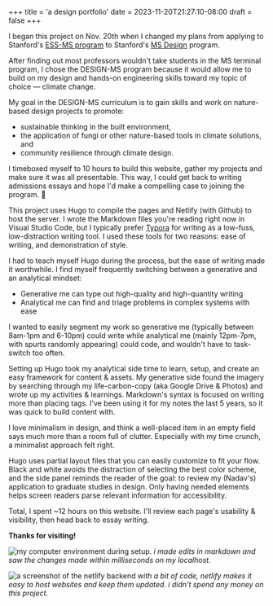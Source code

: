 +++
title = 'a design portfolio'
date = 2023-11-20T21:27:10-08:00
draft = false
+++

I began this project on Nov. 20th when I changed my plans from applying to Stanford's [ESS-MS program](https://earthsystemscience.stanford.edu/academics-admissions/graduate-program) to Stanford's [MS Design](https://designprogram.stanford.edu/program-info/) program. 

After finding out most professors wouldn't take students in the MS terminal program, I chose the DESIGN-MS program because it would allow me to build on my design and hands-on engineering skills toward my topic of choice — climate change. 

My goal in the DESIGN-MS curriculum is to gain skills and work on nature-based design projects to promote: 
- sustainable thinking in the built environment, 
- the application of fungi or other nature-based tools in climate solutions, and
- community resilience through climate design.

I timeboxed myself to 10 hours to build this website, gather my projects and make sure it was all presentable. This way, I could get back to writing admissions essays and hope I'd make a compelling case to joining the program. 🤞

This project uses Hugo to compile the pages and Netlify (with Github) to host the server. I wrote the Markdown files you're reading right now in Visual Studio Code, but I typically prefer [Typora](https://typora.io/) for writing as a low-fuss, low-distraction writing tool. I used these tools for two reasons: ease of writing, and demonstration of style.

I had to teach myself Hugo during the process, but the ease of writing made it worthwhile. I find myself frequently switching between a generative and an analytical mindset:
- Generative me can type out high-quality and high-quantity writing
- Analytical me can find and triage problems in complex systems with ease

I wanted to easily segment my work so generative me (typically between 8am-1pm and 6-10pm) could write while analytical me (mainly 12pm-7pm, with spurts randomly appearing) could code, and wouldn't have to task-switch too often.

Setting up Hugo took my analytical side time to learn, setup, and create an easy framework for content & assets. My generative side found the imagery by searching through my life-carbon-copy (aka Google Drive & Photos) and wrote up my activities & learnings. Markdown's syntax is focused on writing more than placing tags. I've been using it for my notes the last 5 years, so it was quick to build content with.

I love minimalism in design, and think a well-placed item in an empty field says much more than a room full of clutter. Especially with my time crunch, a minimalist approach felt right. 

Hugo uses partial layout files that you can easily customize to fit your flow. Black and white avoids the distraction of selecting the best color scheme, and the side panel reminds the reader of the goal: to review my (Nadav's) application to graduate studies in design. Only having needed elements helps screen readers parse relevant information for accessibility.

Total, I spent ~12 hours on this website. I'll review each page's usability & visibility, then head back to essay writing. 

**Thanks for visiting!**

![my computer environment during setup.](/projects/port/realtime.png)
*i made edits in markdown and saw the changes made within milliseconds on my localhost.*

![a screenshot of the netlify backend](/projects/port/netlify.png)
*with a bit of code, netlify makes it easy to host websites and keep them updated. i didn't spend any money on this project.*